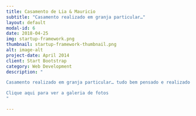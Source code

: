 ```yaml
---
title: Casamento de Lia & Mauricio
subtitle: "Casamento realizado em granja particular…"
layout: default
modal-id: 6
date: 2018-04-25
img: startup-framework.png
thumbnail: startup-framework-thumbnail.png
alt: image-alt
project-date: April 2014
client: Start Bootstrap
category: Web Development
description: "

Casamento realizado em granja particular… tudo bem pensado e realizado conforme seus sonhos… Assim podemos definir o casamento dessas duas preciosidades… Lia e Mauricinho… ficamos muito felizes em fazer parte desse data tão importante na vida de vocês!! Parabéns e sejam muito felizes… Parabenizar ainda os profissionais que se empenharam em concretizar esse sonho, Rosania Amaralpelas lindas palavras da celebração… A responsável pelos lindos clicks, foi Nise Ana e toda sua competente equipe… Dão Decoração pela linda decoração, Nilson Buffet | Vivier Recepções pelas comidas e serviço de garçon prestado, Lirêda Coiffeur por ter deixado “minha” noiva belíssima e encantadora, Valeria Gurgel por concretizar esse sonho de vestido, véu e acessórios, Harmonium Natal por embalar as músicas da cerimônia que ficaram belíssimas na voz de Zé Fernandes. Quem animou a todos os convidados foram as bandas Arquivo Vivo que abriu a festa e Banda The Frois que contagiou a todos com sua animação. A iluminação e toda a estrutura do pavilhão, foi da Iluminar de Bruno Giovanni… Na parte das guloseimas, tivemos os maravilhosos e encantadores doces de MADA Doces e o lindo e gostoso bolo foi de Jane E Carol Bolos que arrebentou mais uma vez… Os bem casados foram de Ana e Anna Claudia.. Lembrando ainda, que as plaquinhas foram caligrafadas por Thamisa Tiara e todas instaladas pelo saudoso padrinho do noivo, Francisco… fez toda a diferença no cenário de sonhos e magia desse lindo casal!!! Admirem e curtam muito… que essas fotos ficaram simplesmente maravilhosas!!!<br><br>

Clique aqui para ver a galeria de fotos
"

---
```

